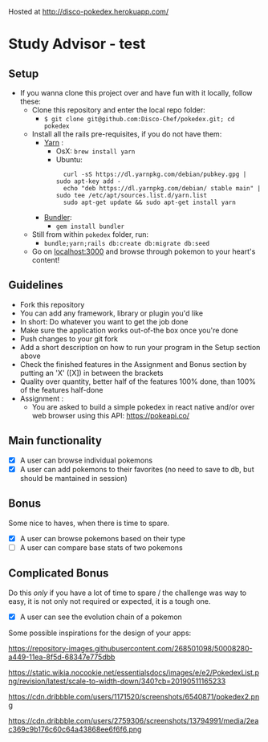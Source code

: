 Hosted at http://disco-pokedex.herokuapp.com/

# Study Advisor - test
## Setup
- If you wanna clone this project over and have fun with it locally, follow these:
  - Clone this repository and enter the local repo folder:
    - `$ git clone git@github.com:Disco-Chef/pokedex.git; cd pokedex`
  - Install all the rails pre-requisites, if you do not have them:
    - [Yarn](http://github.com) :
      - OsX: 
        `brew install yarn`
      - Ubuntu: 
        ```
          curl -sS https://dl.yarnpkg.com/debian/pubkey.gpg | sudo apt-key add -
          echo "deb https://dl.yarnpkg.com/debian/ stable main" | sudo tee /etc/apt/sources.list.d/yarn.list
          sudo apt-get update && sudo apt-get install yarn
        ```
    - [Bundler](https://bundler.io/):
      - `gem install bundler`
  - Still from within `pokedex` folder, run:
    - `bundle;yarn;rails db:create db:migrate db:seed`
  - Go on [localhost:3000](http://localhost:3000) and browse through pokemon to your heart's content!
## Guidelines
  - Fork this repository
  - You can add any framework, library or plugin you'd like
  - In short: Do whatever you want to get the job done
  - Make sure the application works out-of-the box once you're done
  - Push changes to your git fork
  - Add a short description on how to run your program in the Setup section above
  - Check the finished features in the Assignment and Bonus section by putting an 'X' ([X]) in between the brackets
  - Quality over quantity, better half of the features 100% done, than 100% of the features half-done
  - Assignment :
    - You are asked to build a simple pokedex in react native and/or over web browser using this API: https://pokeapi.co/


## Main functionality

   - [X] A user can browse individual pokemons
   - [X] A user can add pokemons to their favorites (no need to save to db, but should be mantained in session) 
  
## Bonus
  Some nice to haves, when there is time to spare.

   - [X] A user can browse pokemons based on their type
   - [ ] A user can compare base stats of two pokemons

## Complicated Bonus
  Do this *only* if you have a lot of time to spare / the challenge was way to easy, it is not only not required or expected, it is a tough one. 
  
   - [X] A user can see the evolution chain of a pokemon


Some possible inspirations for the design of your apps: 

https://repository-images.githubusercontent.com/268501098/50008280-a449-11ea-8f5d-68347e775dbb

https://static.wikia.nocookie.net/essentialsdocs/images/e/e2/PokedexList.png/revision/latest/scale-to-width-down/340?cb=20190511165233

https://cdn.dribbble.com/users/1171520/screenshots/6540871/pokedex2.png

https://cdn.dribbble.com/users/2759306/screenshots/13794991/media/2eac369c9b176c60c64a43868ee6f6f6.png
